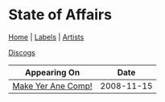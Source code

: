 # State of Affairs

[Home](../index.md) | [Labels](../labels.md) | [Artists](../artists.md)

[Discogs](https://www.discogs.com/artist/2256291-State-Of-Affairs)

| Appearing On | Date |
|---|---|
[Make Yer Ane Comp!](../releases/various-make-yer-ane-comp.md)  | 2008-11-15 |